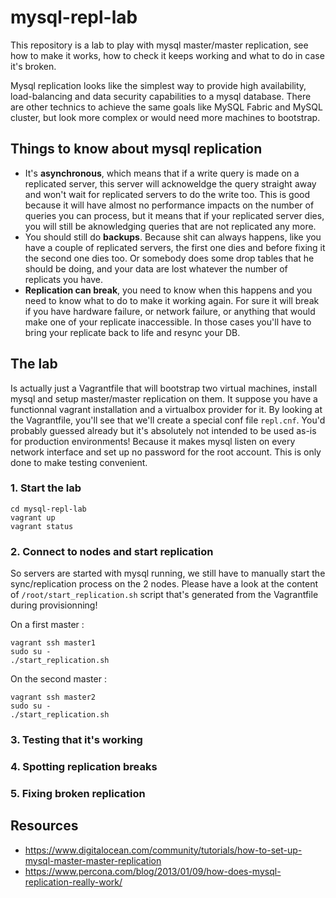 # mysql-repl-lab
This repository is a lab to play with mysql master/master replication, see how to make it works, how to check it keeps working and what to do in case it's broken.

Mysql replication looks like the simplest way to provide high availability, load-balancing and data security capabilities to a mysql database.
There are other technics to achieve the same goals like MySQL Fabric and MySQL cluster, but look more complex or would need more machines to bootstrap.

## Things to know about mysql replication
- It's **asynchronous**, which means that if a write query is made on a replicated server, this server will acknoweldge the query straight away and won't wait for replicated servers to do the write too. This is good because it will have almost no performance impacts on the number of queries you can process, but it means that if your replicated server dies, you will still be aknowledging queries that are not replicated any more.
- You should still do **backups**. Because shit can always happens, like you have a couple of replicated servers, the first one dies and before fixing it the second one dies too. Or somebody does some drop tables that he should be doing, and your data are lost whatever the number of replicats you have.
- **Replication can break**, you need to know when this happens and you need to know what to do to make it working again. For sure it will break if you have hardware failure, or network failure, or anything that would make one of your replicate inaccessible. In those cases you'll have to bring your replicate back to life and resync your DB.

## The lab
Is actually just a Vagrantfile that will bootstrap two virtual machines, install mysql and setup master/master replication on them. It suppose you have a functionnal vagrant installation and a virtualbox provider for it.
By looking at the Vagrantfile, you'll see that we'll create a special conf file `repl.cnf`.
You'd probably guessed already but it's absolutely not intended to be used as-is for production environments!
Because it makes mysql listen on every network interface and set up no password for the root account. This is only done to make testing convenient.

### 1. Start the lab
```
cd mysql-repl-lab
vagrant up
vagrant status
```

### 2. Connect to nodes and start replication
So servers are started with mysql running, we still have to manually start the sync/replication process on the 2 nodes. 
Please have a look at the content of `/root/start_replication.sh` script that's generated from the Vagrantfile during provisionning!

On a first master :
```
vagrant ssh master1
sudo su -
./start_replication.sh
```

On the second master :
```
vagrant ssh master2
sudo su -
./start_replication.sh
```

### 3. Testing that it's working


### 4. Spotting replication breaks

### 5. Fixing broken replication

## Resources
- https://www.digitalocean.com/community/tutorials/how-to-set-up-mysql-master-master-replication
- https://www.percona.com/blog/2013/01/09/how-does-mysql-replication-really-work/
